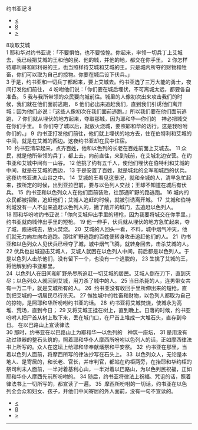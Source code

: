 ﻿





 约书亚记 8




* [<](bible/JOS07.md)
* [8](bible/JOS.md)
* [>](bible/JOS09.md)



 
8攻取艾城  
1 耶和华对约书亚说：「不要惧怕，也不要惊惶。你起来，率领一切兵丁上艾城去，我已经把艾城的王和他的民、他的城，并他的地，都交在你手里。 
2 你怎样待耶利哥和耶利哥的王，也当照样待艾城和艾城的王。只是城内所夺的财物和牲畜，你们可以取为自己的掠物。你要在城后设下伏兵。」  
3 于是，约书亚和一切兵丁都起来，要上艾城去。约书亚选了三万大能的勇士，夜间打发他们前往， 
4 吩咐他们说：「你们要在城后埋伏，不可离城太远，都要各自准备。 
5 我与我所带领的众民要向城前往。城里的人像初次出来攻击我们的时候，我们就在他们面前逃跑， 
6 他们必出来追赶我们，直到我们引诱他们离开城；因为他们必说：『这些人像初次在我们面前逃跑。』所以我们要在他们面前逃跑， 
7 你们就从埋伏的地方起来，夺取那城，因为耶和华—你们的　神必把城交在你们手里。 
8 你们夺了城以后，就放火烧城，要照耶和华的话行。这是我吩咐你们的。」 
9  约书亚打发他们前往，他们就上埋伏的地方去，住在伯特利和艾城的中间，就是在艾城的西边。这夜约书亚却在民中住宿。  
10  约书亚清早起来，点齐百姓，他和以色列的长老在百姓前面上艾城去。 
11 众民，就是他所带领的兵丁，都上去，向前直往，来到城前，在艾城北边安营。在约书亚和艾城中间有一山谷。 
12 他挑了约有五千人，使他们埋伏在伯特利和艾城的中间，就是在艾城的西边， 
13 于是安置了百姓，就是城北的全军和城西的伏兵。这夜约书亚进入山谷之中。 
14  艾城的王看见这景况，就和全城的人，清早急忙起来，按所定的时候，出到亚拉巴前，要与以色列人交战；王却不知道在城后有伏兵。 
15  约书亚和以色列众人在他们面前装败，往那通旷野的路逃跑。 
16 城内的众民都被招聚，追赶他们；艾城人追赶的时候，就被引诱离开城。 
17  艾城和伯特利城没有一人不出来追赶以色列人的，撇了敞开的城门，去追赶以色列人。  
18 耶和华吩咐约书亚说：「你向艾城伸出手里的短枪，因为我要将城交在你手里。」约书亚就向城伸出手里的短枪。 
19 他一伸手，伏兵就从埋伏的地方急忙起来，夺了城，跑进城去，放火焚烧。 
20  艾城的人回头一看，不料，城中烟气冲天，他们就无力向左向右逃跑。那往旷野逃跑的百姓便转身攻击追赶他们的人。 
21  约书亚和以色列众人见伏兵已经夺了城，城中烟气飞腾，就转身回去，击杀艾城的人。 
22 伏兵也出城迎击艾城人，艾城人就困在以色列人中间，前后都是以色列人。于是以色列人击杀他们，没有留下一个，也没有一个逃脱的， 
23 生擒了艾城的王，将他解到约书亚那里。  
24  以色列人在田间和旷野杀尽所追赶一切艾城的居民。艾城人倒在刀下，直到灭尽；以色列众人就回到艾城，用刀杀了城中的人。 
25 当日杀毙的人，连男带女共有一万二千，就是艾城所有的人。 
26  约书亚没有收回手里所伸出来的短枪，直到把艾城的一切居民尽行杀灭。 
27 惟独城中的牲畜和财物，以色列人都取为自己的掠物，是照耶和华所吩咐约书亚的话。 
28  约书亚将艾城焚烧，使城永为高堆、荒场，直到今日； 
29 又将艾城王挂在树上，直到晚上。日落的时候，约书亚吩咐人把尸首从树上取下来，丢在城门口，在尸首上堆成一大堆石头，直存到今日。 在以巴路山上宣读律法  
30 那时，约书亚在以巴路山上为耶和华—以色列的　神筑一座坛， 
31 是用没有动过铁器的整石头筑的，照着耶和华仆人摩西所吩咐以色列人的话，正如摩西律法书上所写的。众人在这坛上给耶和华奉献燔祭和平安祭。 
32  约书亚在那里，当着以色列人面前，将摩西所写的律法抄写在石头上。 
33  以色列众人，无论是本地人、是寄居的，和长老、官长，并审判官，都站在约柜两旁，在抬耶和华约柜的祭司利未人面前，一半对着基利心山，一半对着以巴路山，为以色列民祝福，正如耶和华仆人摩西先前所吩咐的。 
34 随后，约书亚将律法上祝福、咒诅的话，照着律法书上一切所写的，都宣读了一遍。 
35  摩西所吩咐的一切话，约书亚在以色列全会众和妇女、孩子，并他们中间寄居的外人面前，没有一句不宣读的。 
* [<](bible/JOS07.md)
* [8](bible/JOS.md)
* [>](bible/JOS09.md)





---










